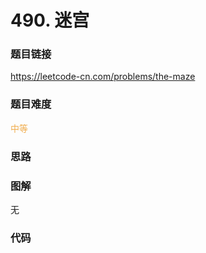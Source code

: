 # 490. 迷宫

### 题目链接

https://leetcode-cn.com/problems/the-maze

### 题目难度

<font color=#F0AD4E>中等</font>

### 思路



### 图解

无

### 代码

```python
```